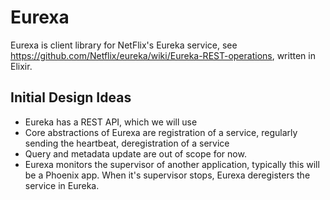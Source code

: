 # Eurexa

Eurexa is client library for NetFlix's Eureka service, see https://github.com/Netflix/eureka/wiki/Eureka-REST-operations, written in Elixir.

## Initial Design Ideas

* Eureka has a REST API, which we will use
* Core abstractions of Eurexa are registration of a service, regularly sending
  the heartbeat, deregistration of a service
* Query and metadata update are out of scope for now.
* Eurexa monitors the supervisor of another application, typically 
  this will be a Phoenix app. When it's supervisor stops, Eurexa deregisters
  the service in Eureka.  

